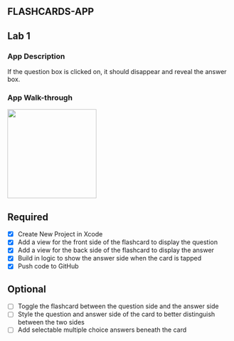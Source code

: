 ## FLASHCARDS-APP

## Lab 1

### App Description
If the question box is clicked on, it should disappear and reveal the answer box.

### App Walk-through

<img src=http://g.recordit.co/3iHu17vyTy.gif width=200><br>

## Required
- [X] Create New Project in Xcode
- [X] Add a view for the front side of the flashcard to display the question
- [X] Add a view for the back side of the flashcard to display the answer
- [X] Build in logic to show the answer side when the card is tapped
- [X] Push code to GitHub
## Optional
- [ ] Toggle the flashcard between the question side and the answer side
- [ ] Style the question and answer side of the card to better distinguish between the two sides
- [ ] Add selectable multiple choice answers beneath the card

